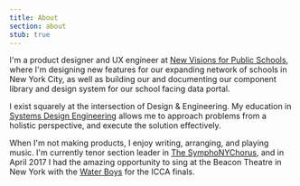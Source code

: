 ```yaml
---
title: About
section: about
stub: true
---
```


I'm a product designer and UX engineer at [New Visions for Public Schools](https://newvisions.org), where I'm designing new features for our expanding network of schools in New York City, as well as building our and documenting our component library and design system for our school facing data portal.

I exist squarely at the intersection of Design & Engineering. My education in [Systems Design Engineering](https://uwaterloo.ca/systems-design-engineering/about-systems-design-engineering/what-systems-design-engineering) allows me to approach problems from a holistic perspective, and execute the solution effectively.

<!-- I've worked at MUSIC Group, Noom, KnowRoaming, Sony and Zynga, conducting market and customer research, developing user flows and wireframes, refining UIs, and testing prototypes. My company Chameleon Hearing Protection won the [Norman Esch Entrepreneurship award](https://uwaterloo.ca/engineering/news/six-teams-win-10000-each-annual-esch-awards) in March 2017, and was a semi-finalist for AC JumpStart. -->

When I'm not making products, I enjoy writing, arranging, and playing music. I'm currently tenor section leader in [The SymphoNYChorus](https://www.thesymphonychorus.com/), and in April 2017 I had the amazing opportunity to sing at the Beacon Theatre in New York with the [Water Boys](http://www.570news.com/2017/04/05/uw-capella-group-shot-world-title/) for the ICCA finals.